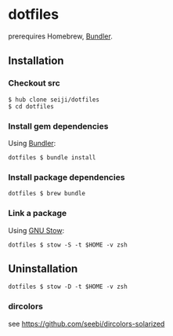 dotfiles
========

prerequires Homebrew, [Bundler](http://bundler.io/).

Installation
------------

### Checkout src  

    $ hub clone seiji/dotfiles
    $ cd dotfiles
    
### Install gem dependencies   

Using [Bundler](http://bundler.io/):

    dotfiles $ bundle install

### Install package dependencies

    dotfiles $ brew bundle
    
### Link a package

Using [GNU Stow](http://www.gnu.org/software/stow/):

    dotfiles $ stow -S -t $HOME -v zsh

Uninstallation
--------------

    dotfiles $ stow -D -t $HOME -v zsh

### dircolors

see https://github.com/seebi/dircolors-solarized
